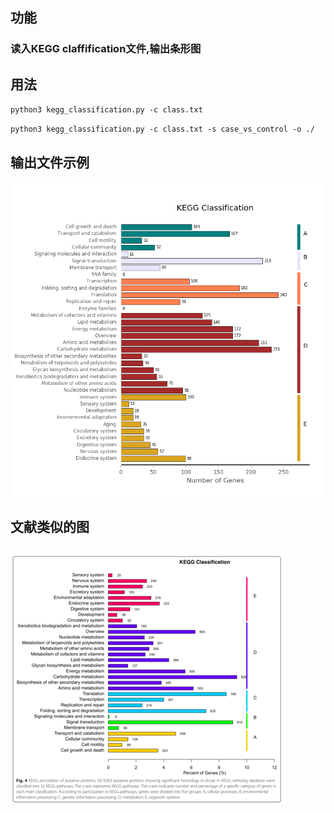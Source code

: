 ## 功能
### 读入KEGG claffification文件,输出条形图

## 用法
`python3 kegg_classification.py -c class.txt`

`python3 kegg_classification.py -c class.txt -s case_vs_control -o ./`

## 输出文件示例
 ![结果示例](./sample_KEGG_Classification.png)

## 文献类似的图
 ![文献类似的图](./from_paper.png)
